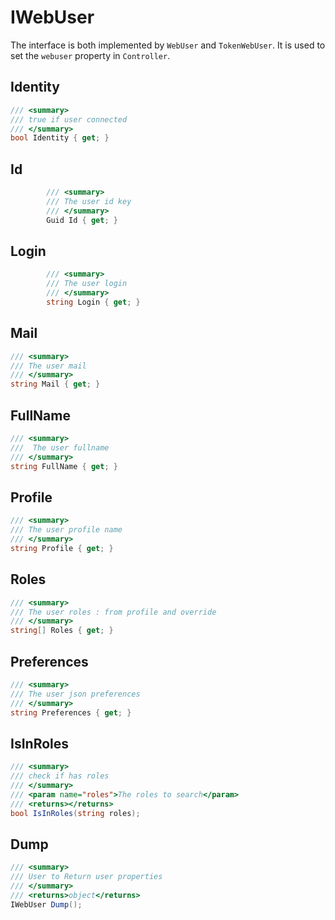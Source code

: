 # IWebUser

The interface is both implemented by `WebUser` and `TokenWebUser`.
It is used to set the `webuser` property in `Controller`.


## Identity

```csharp
/// <summary>
/// true if user connected
/// </summary>
bool Identity { get; }
```


## Id

```csharp
        /// <summary>
        /// The user id key
        /// </summary>
        Guid Id { get; }
```


## Login

```csharp
        /// <summary>
        /// The user login
        /// </summary>
        string Login { get; }
```


## Mail

```csharp
/// <summary>
/// The user mail
/// </summary>
string Mail { get; }
```


## FullName

```csharp
/// <summary>
///  The user fullname
/// </summary>
string FullName { get; }
```

## Profile

```csharp
/// <summary>
/// The user profile name
/// </summary>
string Profile { get; }
```

## Roles

```csharp
/// <summary>
/// The user roles : from profile and override
/// </summary>
string[] Roles { get; }
```


## Preferences

```csharp
/// <summary>
/// The user json preferences
/// </summary>
string Preferences { get; }
```


## IsInRoles

```csharp
/// <summary>
/// check if has roles
/// </summary>
/// <param name="roles">The roles to search</param>
/// <returns></returns>
bool IsInRoles(string roles);
```


## Dump

```csharp
/// <summary>
/// User to Return user properties
/// </summary>
/// <returns>object</returns>
IWebUser Dump();
```
